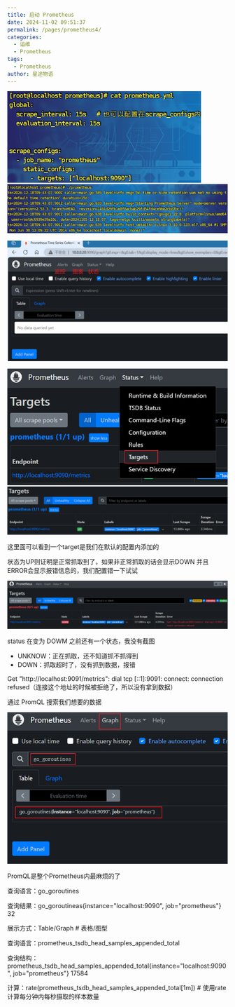 ```yaml
---
title: 启动 Prometheus
date: 2024-11-02 09:51:37
permalink: /pages/prometheus4/
categories:
  - 运维
  - Prometheus
tags:
  - Prometheus
author: 星途物语
---
```

 <img src="/img/image-20241218174234455.png" alt="image-20241218174234455" style="zoom:80%;" /><img src="/img/image-20241218174338501.png" alt="image-20241218174338501" style="zoom:80%;" />

![image-20241218174429853](/img/image-20241218174429853.png)

 <img src="/img/image-20241218174659818.png" alt="image-20241218174659818" style="zoom:80%;" />

<img src="/img/image-20241218174729952.png" alt="image-20241218174729952" style="zoom:80%;" />

这里面可以看到一个target是我们在默认的配置内添加的

状态为UP则证明是正常抓取到了，如果非正常抓取的话会显示DOWN 并且 ERROR会显示报错信息的，我们配置错一下试试

<img src="/img/image-20241218174936124.png" alt="image-20241218174936124" style="zoom:80%;" />

status 在变为 DOWM 之前还有一个状态，我没有截图

- UNKNOW：正在抓取，还不知道抓不抓得到
- DOWN：抓取超时了，没有抓到数据，报错

Get "http://localhost:9091/metrics": dial tcp [::1]:9091: connect: connection refused（连接这个地址的时候被拒绝了，所以没有拿到数据）

通过 PromQL 搜索我们想要的数据

 <img src="/img/image-20241218203358225.png" alt="image-20241218203358225" style="zoom:80%;" />

PromQL是整个Prometheus内最麻烦的了

查询语言：go_goroutines

查询结果：go_goroutineas{instance="localhost:9090", job="prometheus"}    32

展示方式：Table/Graph    # 表格/图型

查询语言：prometheus_tsdb_head_samples_appended_total

查询结构：prometheus_tsdb_head_samples_appended_total{instance="localhost:9090", job="prometheus"}  17584

计算：rate(prometheus_tsdb_head_samples_appended_total[1m])   # 使用rate计算每分钟内每秒摄取的样本数量
